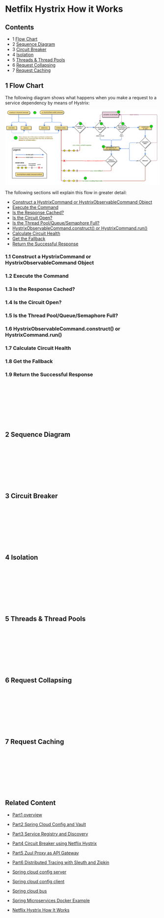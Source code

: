 # Netfilx Hystrix How it Works

<!--https://github.com/Netflix/Hystrix/wiki/How-it-Works-->

##  Contents
* 1 [Flow Chart](#FlowChart)<!-- @IGNORE PREVIOUS: anchor -->
* 2 [Sequence Diagram](#SequenceDiagram)<!-- @IGNORE PREVIOUS: anchor -->
* 3 [Circuit Breaker](#CircuitBreaker)<!-- @IGNORE PREVIOUS: anchor -->
* 4 [Isolation](#Isolation)<!-- @IGNORE PREVIOUS: anchor -->
* 5 [Threads & Thread Pools](#Threads_Thread_Pools)<!-- @IGNORE PREVIOUS: anchor -->
* 6 [Request Collapsing](#Request_Collapsing)<!-- @IGNORE PREVIOUS: anchor -->
* 7 [Request Caching](#Request_Caching)<!-- @IGNORE PREVIOUS: anchor -->


## 1 Flow Chart <a name="FlowChart"><a>
The following diagram shows what happens when you make a request to a service dependency by means of Hystrix:

![](_images/hystrix-command-flow-chart.png)

The following sections will explain this flow in greater detail:

* [Construct a HystrixCommand or HystrixObservableCommand Object](#anchor_1_1)<!-- @IGNORE PREVIOUS: anchor -->
* [Execute the Command](#anchor_1_2)<!-- @IGNORE PREVIOUS: anchor -->
* [Is the Response Cached?](#anchor_1_3)<!-- @IGNORE PREVIOUS: anchor -->
* [Is the Circuit Open?](#anchor_1_4)<!-- @IGNORE PREVIOUS: anchor -->
* [Is the Thread Pool/Queue/Semaphore Full?](#anchor_1_5)<!-- @IGNORE PREVIOUS: anchor -->
* [HystrixObservableCommand.construct() or HystrixCommand.run()](#anchor_1_6)<!-- @IGNORE PREVIOUS: anchor -->
* [Calculate Circuit Health](#anchor_1_7)<!-- @IGNORE PREVIOUS: anchor -->
* [Get the Fallback](#anchor_1_8)<!-- @IGNORE PREVIOUS: anchor -->
* [Return the Successful Response](#anchor_1_9)<!-- @IGNORE PREVIOUS: anchor -->


### 1.1 Construct a HystrixCommand or HystrixObservableCommand Object <a name="anchor_1_1"><a>

### 1.2 Execute the Command <a name="anchor_1_2"><a>

### 1.3 Is the Response Cached? <a name="anchor_1_3"><a>

### 1.4 Is the Circuit Open? <a name="anchor_1_4"><a>

### 1.5 Is the Thread Pool/Queue/Semaphore Full? <a name="anchor_1_5"><a>

### 1.6 HystrixObservableCommand.construct() or HystrixCommand.run() <a name="anchor_1_6"><a>

### 1.7 Calculate Circuit Health <a name="anchor_1_7"><a>

### 1.8 Get the Fallback <a name="anchor_1_8"><a>

### 1.9 Return the Successful Response <a name="anchor_1_9"><a>
```









```

## 2 Sequence Diagram <a name="SequenceDiagram"><a>
```









```
## 3 Circuit Breaker <a name="CircuitBreaker"><a>

```









```
## 4 Isolation <a name="Isolation"><a>

```









```
## 5 Threads & Thread Pools <a name="Threads_Thread_Pools"><a>
```









```
## 6 Request Collapsing <a name="Request_Collapsing"><a>
```









```
## 7 Request Caching <a name="Request_Caching"><a>
```









```


## Related Content
* [Part1 overview](README.md)
* [Part2 Spring Cloud Config and Vault](README02_Config_Vault.md)
* [Part3 Service Registry and Discovery](README03_Registry_Discovery.md)
* [Part4 Circuit Breaker using Netflix Hystrix](README04_Circuit_Breaker.md)
* [Part5 Zuul Proxy as API Gateway](README05_API_Gateway.md)
* [Part6 Distributed Tracing with Sleuth and Zipkin](README06_Distributed_Tracing.md)

* [Spring cloud config server](README11_Spring_Cloud_Config_Server.md)
* [Spring cloud config client](README11_Spring_Cloud_Config_Client.md)
* [Spring cloud bus](README12_Spring_Cloud_Bus.md)
* [Spring Microservices Docker Example](https://github.com/thefirstwind/spring-microservices-docker-example/blob/master/README.md)
* [Netflix Hystrix How It Works](README13_Netflix_Hystrix_How_it_works.md)
